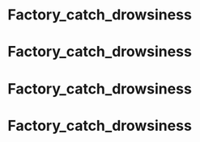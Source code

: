 # Factory_catch_drowsiness
# Factory_catch_drowsiness
# Factory_catch_drowsiness
# Factory_catch_drowsiness

